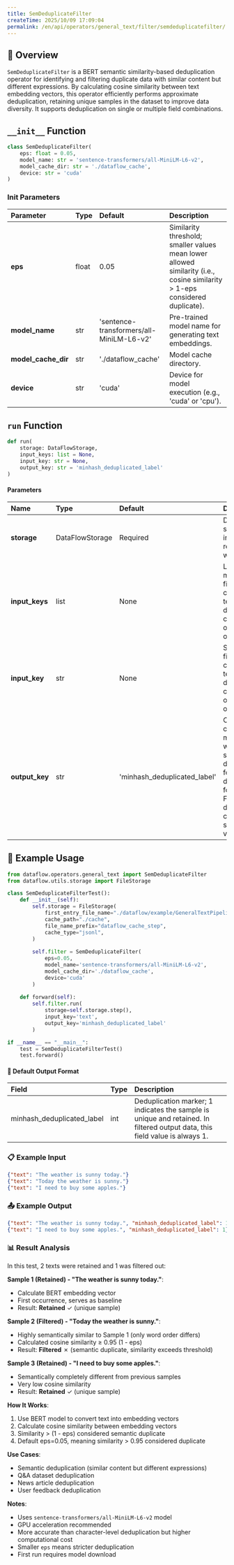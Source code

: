 ```yaml
---
title: SemDeduplicateFilter
createTime: 2025/10/09 17:09:04
permalink: /en/api/operators/general_text/filter/semdeduplicatefilter/
---
```


## 📘 Overview

`SemDeduplicateFilter` is a BERT semantic similarity-based deduplication operator for identifying and filtering duplicate data with similar content but different expressions. By calculating cosine similarity between text embedding vectors, this operator efficiently performs approximate deduplication, retaining unique samples in the dataset to improve data diversity. It supports deduplication on single or multiple field combinations.

## `__init__` Function

```python
class SemDeduplicateFilter(
    eps: float = 0.05, 
    model_name: str = 'sentence-transformers/all-MiniLM-L6-v2', 
    model_cache_dir: str = './dataflow_cache', 
    device: str = 'cuda'
)
```

### Init Parameters

| Parameter              | Type  | Default                                     | Description                                                       |
| :------------------ | :---- | :----------------------------------------- | :--------------------------------------------------------- |
| **eps**             | float | 0.05                                       | Similarity threshold; smaller values mean lower allowed similarity (i.e., cosine similarity > 1-eps considered duplicate). |
| **model_name**      | str   | 'sentence-transformers/all-MiniLM-L6-v2'   | Pre-trained model name for generating text embeddings.                         |
| **model_cache_dir** | str   | './dataflow_cache'                         | Model cache directory.                                             |
| **device**          | str   | 'cuda'                                     | Device for model execution (e.g., 'cuda' or 'cpu').                       |

## `run` Function

```python
def run(
    storage: DataFlowStorage, 
    input_keys: list = None, 
    input_key: str = None, 
    output_key: str = 'minhash_deduplicated_label'
)
```

#### Parameters

| Name         | Type            | Default                       | Description                                                         |
| :----------- | :-------------- | :--------------------------- | :----------------------------------------------------------- |
| **storage**  | DataFlowStorage | Required                         | DataFlow storage instance for reading and writing data.                         |
| **input_keys** | list          | None                         | List of multiple input field names containing text for deduplication; choose one of `input_key` or `input_keys`.    |
| **input_key**  | str           | None                         | Single input field name containing text for deduplication; choose one of `input_key` or `input_keys`.     |
| **output_key** | str           | 'minhash_deduplicated_label' | Output column name marking whether samples are duplicates (1 for non-duplicate, 0 for duplicate). Final output data only contains samples with value 1. |

## 🧠 Example Usage

```python
from dataflow.operators.general_text import SemDeduplicateFilter
from dataflow.utils.storage import FileStorage

class SemDeduplicateFilterTest():
    def __init__(self):
        self.storage = FileStorage(
            first_entry_file_name="./dataflow/example/GeneralTextPipeline/sem_deduplicate_test_input.jsonl",
            cache_path="./cache",
            file_name_prefix="dataflow_cache_step",
            cache_type="jsonl",
        )
        
        self.filter = SemDeduplicateFilter(
            eps=0.05,
            model_name='sentence-transformers/all-MiniLM-L6-v2',
            model_cache_dir='./dataflow_cache',
            device='cuda'
        )
        
    def forward(self):
        self.filter.run(
            storage=self.storage.step(),
            input_key='text',
            output_key='minhash_deduplicated_label'
        )

if __name__ == "__main__":
    test = SemDeduplicateFilterTest()
    test.forward()
```

#### 🧾 Default Output Format

| Field                       | Type | Description                                                         |
| :------------------------- | :--- | :----------------------------------------------------------- |
| minhash_deduplicated_label | int  | Deduplication marker; 1 indicates the sample is unique and retained. In filtered output data, this field value is always 1. |

### 📋 Example Input

```json
{"text": "The weather is sunny today."}
{"text": "Today the weather is sunny."}
{"text": "I need to buy some apples."}
```

### 📤 Example Output

```json
{"text": "The weather is sunny today.", "minhash_deduplicated_label": 1}
{"text": "I need to buy some apples.", "minhash_deduplicated_label": 1}
```

### 📊 Result Analysis

In this test, 2 texts were retained and 1 was filtered out:

**Sample 1 (Retained) - "The weather is sunny today."**:
- Calculate BERT embedding vector
- First occurrence, serves as baseline
- Result: **Retained** ✓ (unique sample)

**Sample 2 (Filtered) - "Today the weather is sunny."**:
- Highly semantically similar to Sample 1 (only word order differs)
- Calculated cosine similarity ≥ 0.95 (1 - eps)
- Result: **Filtered** ✗ (semantic duplicate, similarity exceeds threshold)

**Sample 3 (Retained) - "I need to buy some apples."**:
- Semantically completely different from previous samples
- Very low cosine similarity
- Result: **Retained** ✓ (unique sample)

**How It Works**:
1. Use BERT model to convert text into embedding vectors
2. Calculate cosine similarity between embedding vectors
3. Similarity > (1 - eps) considered semantic duplicate
4. Default eps=0.05, meaning similarity > 0.95 considered duplicate

**Use Cases**:
- Semantic deduplication (similar content but different expressions)
- Q&A dataset deduplication
- News article deduplication
- User feedback deduplication

**Notes**:
- Uses `sentence-transformers/all-MiniLM-L6-v2` model
- GPU acceleration recommended
- More accurate than character-level deduplication but higher computational cost
- Smaller `eps` means stricter deduplication
- First run requires model download
